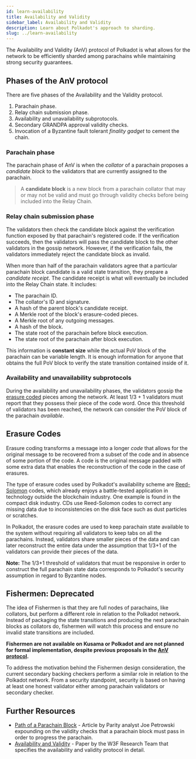 ```yaml
---
id: learn-availability
title: Availability and Validity
sidebar_label: Availability and Validity
description: Learn about Polkadot's approach to sharding.
slug: ../learn-availability
---
```


The Availability and Validity (AnV) protocol of Polkadot is what allows for the network to be
efficiently sharded among parachains while maintaining strong security guarantees.

## Phases of the AnV protocol

There are five phases of the Availability and the Validity protocol.

1. Parachain phase.
2. Relay chain submission phase.
3. Availability and unavailability subprotocols.
4. Secondary GRANDPA approval validity checks.
5. Invocation of a Byzantine fault tolerant _finality gadget_ to cement the chain.

### Parachain phase

The parachain phase of AnV is when the _collator_ of a parachain proposes a _candidate block_ to the
validators that are currently assigned to the parachain.

> A **candidate block** is a new block from a parachain collator that may or may not be valid and
> must go through validity checks before being included into the Relay Chain.

### Relay chain submission phase

The validators then check the candidate block against the verification function exposed by that
parachain's registered code. If the verification succeeds, then the validators will pass the
candidate block to the other validators in the gossip network. However, if the verification fails,
the validators immediately reject the candidate block as invalid.

When more than half of the parachain validators agree that a particular parachain block candidate is
a valid state transition, they prepare a _candidate receipt_. The candidate receipt is what will
eventually be included into the Relay Chain state. It includes:

- The parachain ID.
- The collator's ID and signature.
- A hash of the parent block's candidate receipt.
- A Merkle root of the block's erasure-coded pieces.
- A Merkle root of any outgoing messages.
- A hash of the block.
- The state root of the parachain before block execution.
- The state root of the parachain after block execution.

This information is **constant size** while the actual PoV block of the parachain can be variable
length. It is enough information for anyone that obtains the full PoV block to verify the state
transition contained inside of it.

### Availability and unavailability subprotocols

During the availability and unavailability phases, the validators gossip the
[erasure coded](#erasure-codes) pieces among the network. At least 1/3 + 1 validators must report
that they possess their piece of the code word. Once this threshold of validators has been reached,
the network can consider the PoV block of the parachain _available_.

## Erasure Codes

Erasure coding transforms a message into a longer _code_ that allows for the original message to be
recovered from a subset of the code and in absence of some portion of the code. A code is the
original message padded with some extra data that enables the reconstruction of the code in the case
of erasures.

The type of erasure codes used by Polkadot's availability scheme are [Reed-Solomon][reed solomon]
codes, which already enjoys a battle-tested application in technology outside the blockchain
industry. One example is found in the compact disk industry. CDs use Reed-Solomon codes to correct
any missing data due to inconsistencies on the disk face such as dust particles or scratches.

In Polkadot, the erasure codes are used to keep parachain state available to the system without
requiring all validators to keep tabs on all the parachains. Instead, validators share smaller
pieces of the data and can later reconstruct the entire data under the assumption that 1/3+1 of the
validators can provide their pieces of the data.

**Note:** The 1/3+1 threshold of validators that must be responsive in order to construct the full
parachain state data corresponds to Polkadot's security assumption in regard to Byzantine nodes.

## Fishermen: Deprecated

The idea of Fishermen is that they are full nodes of parachains, like collators, but perform a different role in relation to the Polkadot network. Instead of packaging the state transitions and producing the next parachain blocks as collators do, fishermen will watch this process and ensure no invalid state transitions are included.

**Fishermen are not available on Kusama or Polkadot and are not planned for formal implementation, despite previous proposals in the [AnV protocol](https://w3f-research.readthedocs.io/en/latest/polkadot/Availability_and_Validity.html).**

To address the motivation behind the Fishermen design consideration, the current secondary backing checkers perform a similar role in relation to the Polkadot network. From a security standpoint, security is based on having at least one honest validator either among parachain validators or secondary checker.

## Further Resources

- [Path of a Parachain Block][life of] - Article by Parity analyst Joe Petrowski expounding on the
  validity checks that a parachain block must pass in order to progress the parachain.
- [Availability and Validity][anv paper] - Paper by the W3F Research Team that specifies the
  availability and validity protocol in detail.

[reed solomon]: https://en.wikipedia.org/wiki/Reed%E2%80%93Solomon_error_correction
[pruning]: https://example.org
[life of]: https://polkadot.network/the-path-of-a-parachain-block/
[anv paper]: https://github.com/w3f/research/tree/85cd4adfccb7d435f21cd9fd249cd1b7f5167537/docs/papers/AnV
